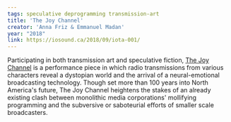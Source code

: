```yaml
---
tags: speculative deprogramming transmission-art
title: 'The Joy Channel'
creator: 'Anna Friz & Emmanuel Madan'
year: "2018"
link: https://iosound.ca/2018/09/iota-001/
---
```


Participating in both transmission art and speculative fiction, [The Joy Channel](https://iosound.ca/2018/09/iota-001/) is a performance piece in which radio transmissions from various characters reveal a dystopian world and the arrival of a neural-emotional broadcasting technology. Though set more than 100 years into North America's future, The Joy Channel heightens the stakes of an already existing clash between monolithic media corporations' mollifying programming and the subversive or saboteurial efforts of smaller scale broadcasters.
